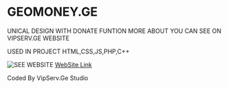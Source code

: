 # GEOMONEY.GE
UNICAL DESIGN WITH DONATE FUNTION MORE ABOUT YOU CAN SEE ON VIPSERV.GE WEBSITE

USED IN PROJECT
HTML,CSS,JS,PHP,C++

![SEE WEBSITE](http://mr-alex.pro/geomoney.ge%20llc.png)
[WebSite Link](http://vipserv.icu/geomoney)



Coded By VipServ.Ge Studio

